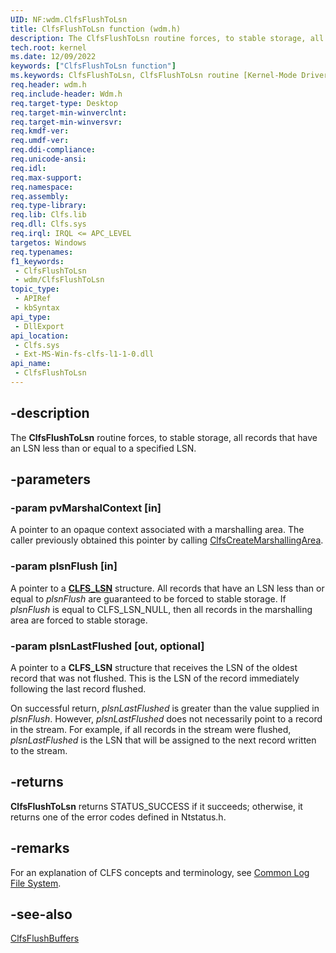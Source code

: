 ```yaml
---
UID: NF:wdm.ClfsFlushToLsn
title: ClfsFlushToLsn function (wdm.h)
description: The ClfsFlushToLsn routine forces, to stable storage, all records that have an LSN less than or equal to a specified LSN.
tech.root: kernel
ms.date: 12/09/2022
keywords: ["ClfsFlushToLsn function"]
ms.keywords: ClfsFlushToLsn, ClfsFlushToLsn routine [Kernel-Mode Driver Architecture], Clfs_80676b51-aa14-42bf-92ae-d11cf0a694b5.xml, kernel.clfsflushtolsn, wdm/ClfsFlushToLsn
req.header: wdm.h
req.include-header: Wdm.h
req.target-type: Desktop
req.target-min-winverclnt:
req.target-min-winversvr: 
req.kmdf-ver: 
req.umdf-ver: 
req.ddi-compliance: 
req.unicode-ansi: 
req.idl: 
req.max-support: 
req.namespace: 
req.assembly: 
req.type-library: 
req.lib: Clfs.lib
req.dll: Clfs.sys
req.irql: IRQL <= APC_LEVEL
targetos: Windows
req.typenames: 
f1_keywords:
 - ClfsFlushToLsn
 - wdm/ClfsFlushToLsn
topic_type:
 - APIRef
 - kbSyntax
api_type:
 - DllExport
api_location:
 - Clfs.sys
 - Ext-MS-Win-fs-clfs-l1-1-0.dll
api_name:
 - ClfsFlushToLsn
---
```


## -description

The **ClfsFlushToLsn** routine forces, to stable storage, all records that have an LSN less than or equal to a specified LSN.

## -parameters

### -param pvMarshalContext [in]

A pointer to an opaque context associated with a marshalling area. The caller previously obtained this pointer by calling [ClfsCreateMarshallingArea](/windows-hardware/drivers/ddi/wdm/nf-wdm-clfscreatemarshallingarea).

### -param plsnFlush [in]

A pointer to a [**CLFS_LSN**](/windows-hardware/drivers/ddi/wdm/ns-wdm-_cls_lsn) structure. All records that have an LSN less than or equal to *plsnFlush* are guaranteed to be forced to stable storage. If *plsnFlush* is equal to CLFS_LSN_NULL, then all records in the marshalling area are forced to stable storage.

### -param plsnLastFlushed [out, optional]

A pointer to a **CLFS_LSN** structure that receives the LSN of the oldest record that was not flushed. This is the LSN of the record immediately following the last record flushed.

On successful return, *plsnLastFlushed* is greater than the value supplied in *plsnFlush*. However, *plsnLastFlushed* does not necessarily point to a record in the stream. For example, if all records in the stream were flushed, *plsnLastFlushed* is the LSN that will be assigned to the next record written to the stream.

## -returns

**ClfsFlushToLsn** returns STATUS_SUCCESS if it succeeds; otherwise, it returns one of the error codes defined in Ntstatus.h.

## -remarks

For an explanation of CLFS concepts and terminology, see [Common Log File System](/windows-hardware/drivers/kernel/using-common-log-file-system).

## -see-also

[ClfsFlushBuffers](/windows-hardware/drivers/ddi/wdm/nf-wdm-clfsflushbuffers)
